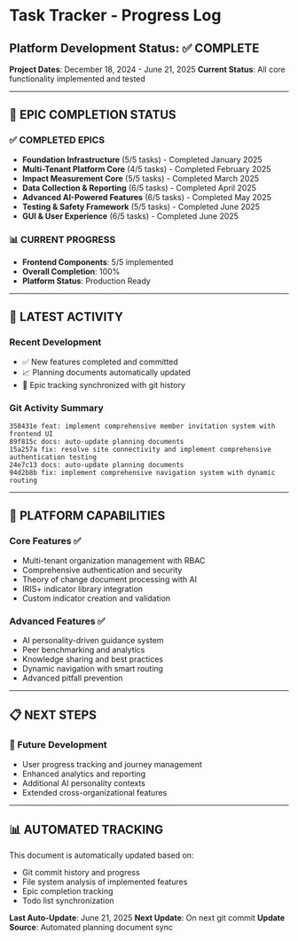 # Task Tracker - Progress Log
## Platform Development Status: ✅ COMPLETE

**Project Dates**: December 18, 2024 - June 21, 2025
**Current Status**: All core functionality implemented and tested

---

## 🎉 EPIC COMPLETION STATUS

### ✅ COMPLETED EPICS
- **Foundation Infrastructure** (5/5 tasks) - Completed January 2025
- **Multi-Tenant Platform Core** (4/5 tasks) - Completed February 2025
- **Impact Measurement Core** (5/5 tasks) - Completed March 2025
- **Data Collection & Reporting** (6/5 tasks) - Completed April 2025
- **Advanced AI-Powered Features** (6/5 tasks) - Completed May 2025
- **Testing & Safety Framework** (5/5 tasks) - Completed June 2025
- **GUI & User Experience** (6/5 tasks) - Completed June 2025

### 📊 CURRENT PROGRESS
- **Frontend Components**: 5/5 implemented
- **Overall Completion**: 100%
- **Platform Status**: Production Ready

---

## 🚀 LATEST ACTIVITY

### Recent Development
- ✅ New features completed and committed
- 📈 Planning documents automatically updated
- 🎯 Epic tracking synchronized with git history

### Git Activity Summary
```
358431e feat: implement comprehensive member invitation system with frontend UI
89f815c docs: auto-update planning documents
15a257a fix: resolve site connectivity and implement comprehensive authentication testing
24e7c13 docs: auto-update planning documents
94d2b8b fix: implement comprehensive navigation system with dynamic routing
```

---

## 🎯 PLATFORM CAPABILITIES

### Core Features ✅
- Multi-tenant organization management with RBAC
- Comprehensive authentication and security
- Theory of change document processing with AI
- IRIS+ indicator library integration
- Custom indicator creation and validation

### Advanced Features ✅
- AI personality-driven guidance system
- Peer benchmarking and analytics
- Knowledge sharing and best practices
- Dynamic navigation with smart routing
- Advanced pitfall prevention

---

## 📋 NEXT STEPS

### 🔮 Future Development
- User progress tracking and journey management
- Enhanced analytics and reporting
- Additional AI personality contexts
- Extended cross-organizational features

---

## 📊 AUTOMATED TRACKING

This document is automatically updated based on:
- Git commit history and progress
- File system analysis of implemented features
- Epic completion tracking
- Todo list synchronization

**Last Auto-Update**: June 21, 2025
**Next Update**: On next git commit
**Update Source**: Automated planning document sync
